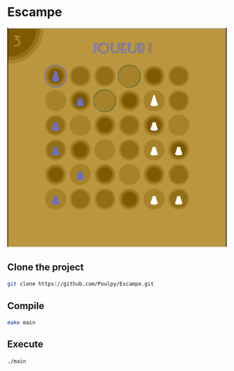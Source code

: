 # Escampe
![Escampe](https://github.com/Poulpy/escampe/blob/master/escampe.png?raw=true)


## Clone the project

```bash
git clone https://github.com/Poulpy/Escampe.git
```



## Compile
```bash
make main
```

## Execute

```bash
./main
```

